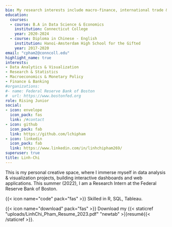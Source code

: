```yaml
---
bio: My research interests include macro-finance, international trade & exchange rates, monetary policy and implications on financial stability.
education:
  courses:
  - course: B.A in Data Science & Economics
    institution: Connecticut College
    year: 2020-2024
  - course: Diploma in Chinese - English
    institution: Hanoi-Amsterdam High School for the Gifted
    year: 2017-2020
email: "cpham2@conncoll.edu"
highlight_name: true
interests:
- Data Analytics & Visualization
- Research & Statistics
- Macroeconomics & Monetary Policy
- Finance & Banking
#organizations:
#- name: Federal Reserve Bank of Boston
#  url: https://www.bostonfed.org
role: Rising Junior
social:
- icon: envelope
  icon_pack: fas
  link: /#contact
- icon: github
  icon_pack: fab
  link: https://github.com/lchipham
- icon: linkedin
  icon_pack: fab
  link: https://www.linkedin.com/in/linhchipham269/
superuser: true
title: Linh-Chi
---
```


This is my personal creative space, where I immerse myself in data analysis & visualization projects, building interactive dashboards and web applications. This summer (2022), I am a Research Intern at the Federal Reserve Bank of Boston. 

{{< icon name="code" pack="fas" >}}  Skilled in R, SQL, Tableau.

{{< icon name="download" pack="fas" >}}  Download my {{< staticref "uploads/LinhChi_Pham_Resume_2023.pdf" "newtab" >}}resumé{{< /staticref >}}.
